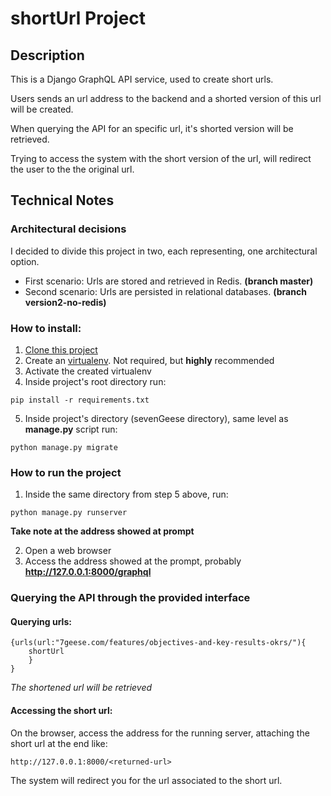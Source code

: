 # shortUrl Project

## Description
This is a Django GraphQL API service, used to create short urls.

Users sends an url address to the backend and a shorted version of this url will be created.

When querying the API for an specific url, it's shorted version will be retrieved.

Trying to access the system with the short version of the url, will redirect the user to the the original url.

## Technical Notes
### Architectural decisions

I decided to divide this project in two, each representing, one architectural option.
- First scenario: Urls are stored and retrieved in Redis. **(branch master)**
- Second scenario: Urls are persisted in relational databases. **(branch version2-no-redis)**

### How to install:
1. [Clone this project](https://github.com/wandss/shortenUrl.git)
2. Create an [virtualenv](https://virtualenv.pypa.io/en/latest/). Not required, but **highly** recommended
3. Activate the created virtualenv
4. Inside project's root directory run:
```
pip install -r requirements.txt
```
5. Inside project's directory (sevenGeese directory), same level as **manage.py** script run:
```
python manage.py migrate
```

### How to run the project
1. Inside the same directory from step 5 above, run:
```
python manage.py runserver
```
**Take note at the address showed at prompt**

2. Open a web browser
3. Access the address showed at the prompt, probably **http://127.0.0.1:8000/graphql**

### Querying the API through the provided interface
#### Querying urls:
```
{urls(url:"7geese.com/features/objectives-and-key-results-okrs/"){
  	shortUrl
	}
}
```
*The shortened url will be retrieved*

#### Accessing the short url:
On the browser, access the address for the running server, attaching the short url at the end like:
```
http://127.0.0.1:8000/<returned-url>
```
The system will redirect you for the url associated to the short url.
